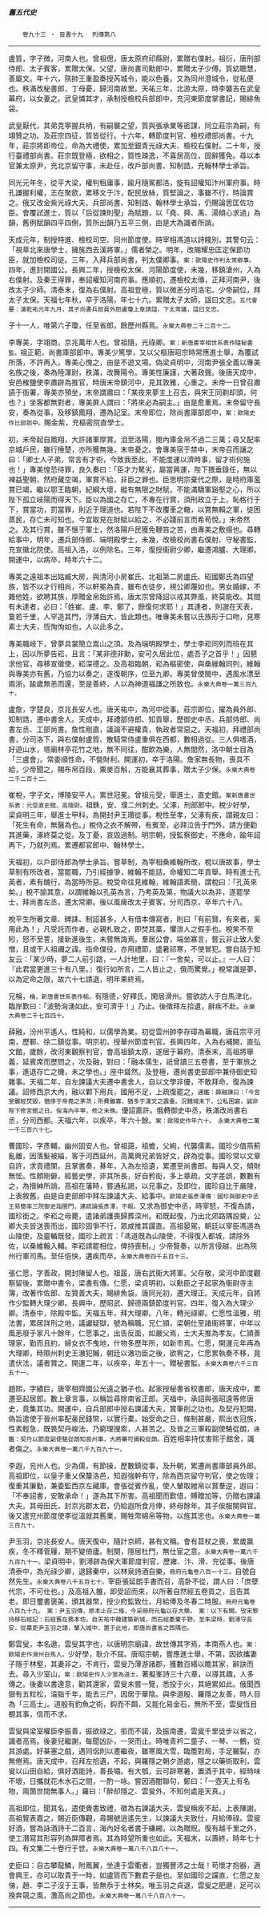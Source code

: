 

##### 舊五代史
　　`卷九十三 ‧ 晉書十九`
　`列傳第八`

* * *

盧質，字子微，河南人也。曾祖偲，唐太原府祁縣尉，累贈右僕射。祖衍，唐刑部侍郎、太子賓客，累贈太保。父望，唐尚書司勳郎中，累贈太子少傅。質幼聰慧，善屬文。年十六，陝帥王重盈奏授芮城令，能以色養。又為同州澄城令，從私便也。秩滿改秘書郎，丁母憂，歸河南故里。天祐三年，北游太原，時李襲吉在武皇幕府，以女妻之。武皇憐其才，承制授檢校兵部郎中，充河東節度掌書記，賜緋魚袋。

武皇厭代，其弟克寕握兵柄，有嗣襲之望，質與張承業等密謀，同立莊宗為嗣，有翊贊之功。及莊宗四征，質皆從行。十六年，轉節度判官、檢校禮部尚書。十九年，莊宗將即帝位，命為大禮使，累加至銀青光祿大夫、檢校右僕射。二十年，授行臺禮部尚書。莊宗既登極，欲相之，質性疎逸，不喜居高位，固辭獲免。尋以本官兼太原尹，充北京留守事，未赴任，改戶部尚書、知制誥，充翰林學士承旨。

同光元年冬，從平大梁，權判租庸事，踰月隨駕都洛，旋有詔權知汴州軍府事。時孔謙握利權，志在聚歛，累移文于汴，配民放絲，質堅論之，事雖不行，時論賞之。俄又改金紫光祿大夫、兵部尚書、知制誥、翰林學士承旨，仍賜論思匡佐功臣。會覆試進士，質以「后從諫則聖」為賦題，以「堯、舜、禹、湯傾心求過」為韻，舊例賦韻四平四側，質所出韻乃五平三側，由是大為識者所誚。

天成元年，制授特進、檢校司空、同州節度使。時宰相馮道以詩餞別，其警句云：「視草北來唐學士，擁旄西去漢將軍。」儒者榮之。明年，改賜耀忠匡定保節功臣，就加檢校司徒。三年，入拜兵部尚書，判太僕卿事。`案：歐陽史作判太常卿事。`四年，進封開國公。長興二年，授檢校太保、河陽節度使，未幾，移鎮滄州，入為右僕射。及秦王得罪，奉詔權知河南府事。應順初，遷檢校太傳，正拜河南尹，後改太子少師。清泰末，復為右僕射。高祖登極，質以微恙分司洛宅。少帝嗣位，拜太子太保。天福七年秋，卒于洛陽，年七十六。累贈太子太師，諡曰文忠。`五代會要：漢乾祐元年九月，其子尚書兵部員外郎盧瓊上章請諡，下太常議，諡曰文忠。`

子十一人，唯第六子瓊，任至省郎，餘歷州縣焉。`永樂大典卷二千二百十二。`

李專美，字翊商，京兆萬年人也。曾祖隨，光祿卿。`案：新唐書宰相世系表作隨秘書監。`祖正範，尚書庫部郎中。專美少篤學，又以父樞唐昭宗時常應進士舉，為覆試所落，不許再入，專美心愧之，由是不遊文場。偽梁貞明中，河南尹張全義以專美名族之後，奏為陸渾尉，秩滿，改舞陽令。專美性廉謹，大著政聲。後唐天成中，安邑榷鹽使李肅辟為推官，時唐末帝鎮河中，見其敦雅，心重之。末帝一日曾召肅讌于衙署，專美亦預坐，末帝謂肅曰：「某夜來夢主上召去，與宋王同剃却頭，何也？」坐客都無對者，專美屏人謂曰：「將來必為嗣主。」由是愈重焉。末帝留守長安，奏為從事，及移鎮鳳翔，遷為記室。末帝即位，除尚書庫部郎中，`案：歐陽史作比部郎中。`賜金紫，充樞密院直學士。

初，末帝起自鳳翔，大許諸軍厚賞。洎至洛陽，閱內庫金帛不過二三萬；尋又配率京城戶民，雖行捶楚，亦所獲無幾，末帝憂之。會專美宿于禁中，末帝召而讓之曰：「卿士人子弟，常言有才術，今致我至此，不能度運以濟時事，留才術何施也！」專美惶恐待罪，良久奏曰：「臣才力駑劣，屬當興運，陛下猥垂錄任，無以裨益聖朝，然府藏空竭，軍賞不給，非臣之罪也。臣思明宗棄代之際，是時府庫濫賞已竭，繼以鄂王臨朝，紀綱大壞，縱有無限之財賦，不能滿驕軍谿壑之心，所以陛下孤立岐陽而得天下。臣以為國之存亡，不專在行賞，須刑政立于上，恥格行于下，賞當功，罰當罪，則近于理道也。若陛下不改覆車之轍，以賞無賴之軍，徒困蒸民，存亡未可知也。今宜取見在財賦以給之，不必踐前言而希苟悅。」末帝然之。及其行賞，雖不愜于軍士，然洛陽戶民獲免鞭笞之苦，由專美之敷揚也。尋轉給事中，明年，遷兵部侍郎、端明殿學士，未幾，改檢校尚書右僕射、守秘書監，充宣徽北院使。高祖入洛，以例除名。三年，復授衞尉少卿，繼遷鴻臚、大理卿。開運中，以病卒，時年六十二。

專美之遠祖本出姑臧大房，與清河小房崔氏、北祖第二房盧氏、昭國鄭氏為四望族，皆不以才行相尚，不以軒冕為貴，雖布衣徒步，視公卿蔑如也。男女婚嫁，不雜他姓，欲聘其族，厚贈金帛始許焉。唐太宗曾降詔以戒其弊風，終莫能改。其間有未達者，必曰：「姓崔、盧、李、鄭了，餘復何求耶！」其達者，則邈在天表，敻若千里，人罕造其門，浮薄自大，皆此類也。唯專美未嘗以氏族形于口吻，見寒素士大夫，恆恂恂如也，人以此多之。

專美職岐下，曾夢具裳簡立嵩山之頂。及為端明殿學士，學士李崧同列而班在其上，因以所夢告崧，且言：「某非德非勳，安可久居此位，處吾子之首乎！」因懇求他官，尋移宣徽使，崧深德之。及高祖臨朝，崧為樞密使，與桑維翰同列，維翰與專美亦有舊，乃協力以奏之，遂復朝序，位至九卿。專美曾使閩中，遇風水漂至兩浙，踰歲無恙而還，至是善終，人以為神道福謙之所致也。`永樂大典卷一萬三百九十。`

盧詹，字楚良，京兆長安人也。唐天祐中，為河中從事。莊宗即位，擢為員外郎、知制誥，遷中書舍人。天成中，拜禮部侍郎、知貢舉，歷御史中丞、兵部侍郎、尚書左丞、工部尚書。詹性剛直，議論不避權貴，執政者常惡之。天福初，拜禮部尚書，分司洛下，與右僕射盧質、散騎常侍盧重俱在西都，數相過從。三人俱嗜酒，好遊山水，塔廟林亭花竹之地，無不同往，酣飲為樂，人無間然，洛中朝士目為「三盧會」。常委順性命，不營財利。開運初，卒于洛陽。詹家無長物，喪具不給，少帝聞之，賜布帛百段，粟麥百斛，方能襄其葬事，贈太子少保。`永樂大典卷二千二百十二。`

崔梲，字子文，博陵安平人。累世冠冕。曾祖元受，舉進士，直史館。`案新唐書世系表：元受直史館、高陵尉。`祖銖，安、濮二州刺史。父涿，刑部郎中。梲少好學，梁貞明三年，舉進士甲科，為開封尹王瓚從事。梲性至孝，父涿有疾，謂親友曰：「死生有命，無醫為也。」梲侍之衣不解帶，有賓至，必拜泣告于門外，請方便勸其進藥，涿終莫之從。及丁憂，哀毀過制。明宗朝，授監察御史，不應命，踰年詔再下，乃就列焉。累遷都官郎中、翰林學士。

天福初，以戶部侍郎為學士承旨。嘗草制，為宰相桑維翰所改，梲以唐故事，學士草制有所改者，當罷職，乃引經據爭，維翰不能詰，命權知二年貢舉。時有進士孔英者，素有醜行，為當時所惡。梲受命往見維翰，維翰語素簡，謂梲曰：「孔英來矣。」梲不諭其意，以謂維翰以孔英為言，乃考英及第，物議大以為非，遂罷學士，拜尚書左丞，遷太常卿。後以風痺改太子賓客，分司西京，卒年六十八。

梲平生所著文章、碑誄、制詔甚多，人有借本傳寫者，則曰「有前賢，有來者，奚用此為！」凡受託而作者，必親札致之，即焚其藁，懼泄人之假手也。梲笑不至矧，怒不至詈，接新進後生，未嘗無誨焉。羣居公會，端坐寡言，嘗云非止致人愛憎，且或干人祖禰之諱。指命僕役，亦用禮節，盛暑祁寒，不使冒犯。嘗自話于知友云：「某少時，夢二人前引路，一人計地里，曰：『一舍矣，可以止。』一人曰：『此君當更進三十有八里。』復行如所言，二人皆止之，俄而驚覺。」梲常識是夢，以為定命之限，故六十七請退，明年果終焉。

兄棆，`棆，新唐書世系表作榆。`有隱德，好釋氏，閑居滑州。嘗欲訪人于白馬津北，臨岸歎曰：「波勢洶湧如此，安可濟乎！」乃止。後徵拜左拾遺，辭疾不赴。`永樂大典卷二千七百四十。`

薛融，汾州平遙人。性純和，以儒學為業。初從雲州帥李存璋為幕職，唐莊宗平河南，歷鄆、徐二鎮從事。明宗初，授華州節度判官。長興四年，入為右補闕，直弘文館，歲餘，改河東觀察判官，會高祖鎮太原，遂居于幕府。清泰末，高祖將舉義，延賓席而歷問之，次及融，對曰：「融本儒生，祇曾讀三五卷書，至于軍旅之事，進退存亡之機，未之學也。」座中聳然。及登極，遷尚書吏部郎中兼侍御史知雜事。天福二年，自左諫議大夫遷中書舍人，自以文學非優，不敢拜命，復為諫議。詔修西京大內，融以鄴下用兵，國用不足，上疏復罷之，`通鑑：薛融諫曰：「今宮室雖經焚毀，猶侈于帝堯之茅茨；所費雖寡，猶多于漢文之露臺。況魏城未下，公私困窘，誠非陛下修宮館之日。俟海內平寕，修之未晚。`優詔嘉許。俄轉御史中丞，秩滿改尚書右丞，分司西都。天福六年，以疾卒，年六十餘。`案：歐陽史作年六十。　永樂大典卷二萬一千三百六十七。`

曹國珍，字彥輔，幽州固安人也。曾祖藹，祖蟾，父絢，代襲儒素。國珍少值燕薊亂離，因落髮被緇，客于河西延州，高萬興兄弟皆好文，辟為從事。國珍常以文章自許，求貢禮闈，且掌書奏，朞年，入為左拾遺，累遷至尚書郎。每與人交，傾財無恡。性頗剛僻，經藝史學，非其所長，好自矜衒，多上章疏，文字差誤，數數有之，為搢紳所誚。高祖在藩時，嘗通私謁，以兄事之。及即位，國珍自比于嚴陵，上表敘舊，由是自吏部郎中拜左諫議大夫、給事中。`歐陽史張彥澤傳：國珍與御史中丞王易簡率三院御史詣閤門，連疏論張彥澤，不報。`又求為御史中丞，時宰怒，不復為請，國珍銜之。李崧之母薨，遣諸弟護喪歸葬深州。崧既起復，乃出北郊路隅設奠，公卿大夫皆送喪而出，國珍固爭不行，眾咸推其讜直。高祖晏駕，朝廷以宰臣馮道為山陵使，及靈輴既發，國珍上疏言：「馮道既為山陵使，不得復入都城，請除外佐，以桑維翰入輔。李崧請罷相位，俾持喪制。」少帝覽奏，以所言侵越，出為陝州行軍司馬。至任悒怏，遘疾而卒。`永樂大典卷四千五百十三。`

張仁愿，字善政，開封陳留人也。祖晸，唐右武衞大將軍。父存敬，梁河中節度觀察留後，累贈中書令，梁書有傳。仁愿，梁貞明初，以勳臣之子起家為衞尉寺主簿，改著作佐郎、左贊善大夫，賜緋魚袋。唐同光初，遷大理正。天成元年，自將作少監轉大理少卿。長興中，歷昭武、歸德兩鎮節度判官。四年，復入為大理少卿。清泰中，除殿中監。天福五年，拜大理卿。八年，轉光祿卿。仁愿性溫雅，明法書，累居詳刑之地，議讞疑獄，號為稱職。兄仁頴，梁朝仕至諸衞將軍，中年以風恙廢于家凡十餘年，仁愿事之，出告反面，如嚴父焉，士大夫推為孝友。仁頴善理家，勤而且約，婦女衣不曳地，什物多歷年所，如新市焉。仁愿，開運元年再為大理卿，時隰州刺史王澈犯贓，朝廷以澈功臣之後，欲宥之，仁愿累執奏不移，竟遣伏法，議者賞之。開運二年，以疾卒，年五十一。贈秘書監。`永樂大典卷六千三百五十一。`

趙熙，字績巨，唐宰相齊國公光遠之猶子也。起家授秘書省校書郎，唐天成中，累遷至起居郎。數上章言事，以稱旨尋除南省正郎。天福中，承詔與張昭遠等修唐史，竟集其功。開運中，自兵部郎中授右諫議大夫，賞筆削之功也。及契丹犯闕，偽旨遣使于晉州率配豪民錢幣，以實行橐。始受命之日，條制甚嚴，熙出衣冠族，性素輕急，既畏契丹峻法，乃窮理搜索，人甚苦之。及晉之三軍殺副使駱從朗，`通鑑：契丹以節度副使駱從朗知晉州事，大將藥可儔殺從朗。`百姓相率持仗害熙于館舍，識者傷之。`永樂大典卷一萬六千九百九十一。`

李遐，兖州人也。少為儒，有節操，歷數鎮從事，及升朝，累遷尚書庫部員外郎。高祖即位，以皇子重乂保釐洛邑，知遐強幹有守，除為西京留守判官，使之佐理；復重其廉勤，兼委監西京左藏庫。會張從賓作亂，使人輦取繒帛以賞羣逆，遐曰：「不奉詔書，安敢承命！」遂為其下所害。高祖聞而歎惜，賻贈加等，仍贈右諫議大夫。其母田氏，封京兆郡太君，仍給遐所食月俸，終母餘年。其子俟服闋與官。後又遣兖州節度使李從溫就其舊業，賜牲幣綿帛等物，以旌其忠也。`永樂大典卷一萬三百九十。`

尹玉羽，京兆長安人。唐天復中，隨計京師，甚有文稱。會有苴杖之喪，累歲羸疾，冬不釋菅屨，期不變倚廬。制闋，隱居杜門，無仕宦之意。`永樂大典卷一萬六千九百九十一。`梁貞明中，劉潯辟為保大軍節度判官，歷雍、汴、滑、兖從事。後唐清泰中，為光祿少卿，退歸秦中，以林泉詩酒自樂，`冊府元龜卷八百一十三。`自號自然先生。`永樂大典卷八千五百七十。`宰臣張延朗手書而召，高卧不從，謂人曰：「庶孽代宗，不可仕也。」及高祖入雒，即受詔而來，以所著自然經五卷貢之，且告其老。即日璽書褒美，頒其器幣，授少府監致仕，月給俸及冬春二時服。`冊府元龜卷八百九十九。　案：尹玉羽傳，原本止存二條，今采冊府元龜以存大槩。　案：以下有闕。攷宋黎持移石經記：石經舊在務本坊，自天祐中韓建築新城，而石經委棄于野。至朱梁時，劉潯守長安，從幕吏尹玉羽之請，輦入城中，置于此地，即唐尚書省之西隅也。`

鄭雲叟，本名遨，雲叟其字也，以唐明宗廟諱，故世傳其字焉，本南燕人也。`案：歐陽史作滑州白馬人。`少好學，耿介不屈。唐昭宗朝，嘗應進士舉，不第，因欲攜妻子隱于林壑，其妻非之，不肯行，雲叟乃薄游諸郡，獲數百緡以贍其家，辭訣而去。尋入少室山，`案：歐陽史作入少室為道士。`著擬峯詩三十六章，以導其趣，人多傳之。後妻以書達意，勸其還家，雲叟未嘗一覽，悉投于火，其絕累如此。俄聞西嶽有五粒松，淪脂千年，能去三尸，因居于華陰。與李道殷、羅隱之友善，時人目為「三高士」。道殷有釣魚之術，鈎而不餌，又能化易金石，無所不至，雲叟恆目覩其事，信而不求。

雲叟與梁室權臣李振善，振欲祿之，拒而不諾，及振南遷，雲叟千里徒步以省之，識者高焉。後妻兒繼謝，每聞凶訃，一哭而止。時唯青衿二童子、一琴、一鶴，從其游處。好棊塞之戲，遇同侶則以晝繼夜，雖寒風大雪，臨簷對局，手足皸裂，亦無倦焉。唐天成中，召拜左拾遺，不起，與羅隱之朝夕游處，隱之以藥術取利，雲叟以山田自給，俱好酒能詩，善長嘯。有大瓠，云可辟寒暑，置酒于其中，經時味不壞，日攜就花木水石之間，一酌一咏。嘗因酒酣聯句，鄭曰：「一壺天上有名物，兩箇世間無事人。」羅曰：「醉却隱之、雲叟外，不知何處是天真。」

高祖即位，聞其名，遣使賫書致禮，徵為右諫議大夫，雲叟稱疾不起，上表陳謝。高祖覽表嘉之，賜近臣傳觀，尋賜號逍遙先生，以諫議大夫致仕，月給俸祿。雲叟好酒，嘗為詠酒詩千二百言，海內好名者書于縑緗，以為贈貺。復有越千里之外，使工潛寫其形容列為屏障者焉。其為時望所重也如此。天福末，以壽終，時年七十四。有文集二十卷行于世。`永樂大典卷一萬八千八百八十一。`

史臣曰：自古攀龍鱗，附鳳翼，坐達于雲衢者，豈獨豐沛之士哉！苟懷才抱器，適會興王，亦可以取貴于一時，如盧質而下數君子是也。至如國珍之讜直，仁愿之友悌，趙、李二子沒于王事，皆無忝于士林矣。唯玉羽之貞退，雲叟之肥遯，足可以挽奔競之風，激高尚之節也。`永樂大典卷一萬八千八百八十一。`

* * *

